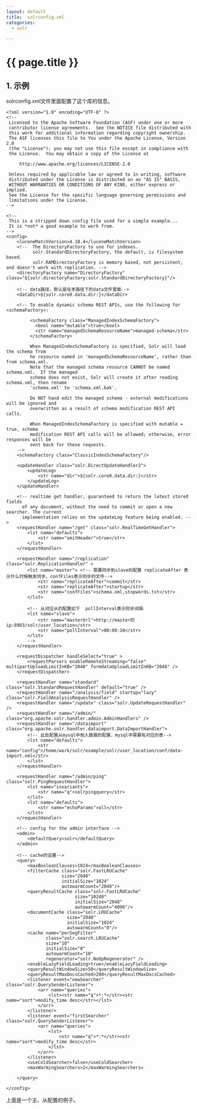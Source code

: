 ```yaml
---
layout: default
title:  solrconfig.xml
categories:
  - solr

---
```

# {{ page.title }}

## 1. 示例

solrconfig.xml文件里面配置了这个库的信息。

    <?xml version="1.0" encoding="UTF-8" ?>
    <!--
     Licensed to the Apache Software Foundation (ASF) under one or more
     contributor license agreements.  See the NOTICE file distributed with
     this work for additional information regarding copyright ownership.
     The ASF licenses this file to You under the Apache License, Version 2.0
     (the "License"); you may not use this file except in compliance with
     the License.  You may obtain a copy of the License at

         http://www.apache.org/licenses/LICENSE-2.0

     Unless required by applicable law or agreed to in writing, software
     distributed under the License is distributed on an "AS IS" BASIS,
     WITHOUT WARRANTIES OR CONDITIONS OF ANY KIND, either express or implied.
     See the License for the specific language governing permissions and
     limitations under the License.
    -->

    <!--
     This is a stripped down config file used for a simple example...
     It is *not* a good example to work from.
    -->
    <config>
        <luceneMatchVersion>4.10.4</luceneMatchVersion>
        <!--  The DirectoryFactory to use for indexes.
              solr.StandardDirectoryFactory, the default, is filesystem based.
              solr.RAMDirectoryFactory is memory based, not persistent, and doesn't work with replication. -->
        <directoryFactory name="DirectoryFactory" class="${solr.directoryFactory:solr.StandardDirectoryFactory}"/>

        <!-- data路径，默认是在本路径下的data文件里面-->
        <dataDir>${solr.core0.data.dir:}</dataDir>

        <!-- To enable dynamic schema REST APIs, use the following for <schemaFactory>:

             <schemaFactory class="ManagedIndexSchemaFactory">
               <bool name="mutable">true</bool>
               <str name="managedSchemaResourceName">managed-schema</str>
             </schemaFactory>

             When ManagedIndexSchemaFactory is specified, Solr will load the schema from
             he resource named in 'managedSchemaResourceName', rather than from schema.xml.
             Note that the managed schema resource CANNOT be named schema.xml.  If the managed
             schema does not exist, Solr will create it after reading schema.xml, then rename
             'schema.xml' to 'schema.xml.bak'.

             Do NOT hand edit the managed schema - external modifications will be ignored and
             overwritten as a result of schema modification REST API calls.

             When ManagedIndexSchemaFactory is specified with mutable = true, schema
             modification REST API calls will be allowed; otherwise, error responses will be
             sent back for these requests.
        -->
        <schemaFactory class="ClassicIndexSchemaFactory"/>

        <updateHandler class="solr.DirectUpdateHandler2">
            <updateLog>
                <str name="dir">${solr.core0.data.dir:}</str>
            </updateLog>
        </updateHandler>

        <!-- realtime get handler, guaranteed to return the latest stored fields
          of any document, without the need to commit or open a new searcher. The current
          implementation relies on the updateLog feature being enabled. -->
        <requestHandler name="/get" class="solr.RealTimeGetHandler">
            <lst name="defaults">
                <str name="omitHeader">true</str>
            </lst>
        </requestHandler>

        <requestHandler name="/replication" class="solr.ReplicationHandler" >
            <lst name="master"> <!-- 需要同步到slave的配置 replicateAfter 表示什么时候触发同步，confFiles表示同步的文件-->
                <str name="replicateAfter">commit</str>
                <str name="replicateAfter">startup</str>
                <str name="confFiles">schema.xml,stopwords.txt</str>
            </lst>

            <!-- 从对应从的配置如下  pollInterval表示同步间隔
            <lst name="slave">
                <str name="masterUrl">http://master的ip:8983/solr/user_location</str>
                <str name="pollInterval">00:00:10</str>
            </lst>
            -->
        </requestHandler>

        <requestDispatcher handleSelect="true" >
            <requestParsers enableRemoteStreaming="false" multipartUploadLimitInKB="2048" formdataUploadLimitInKB="2048" />
        </requestDispatcher>

        <requestHandler name="standard" class="solr.StandardRequestHandler" default="true" />
        <requestHandler name="/analysis/field" startup="lazy" class="solr.FieldAnalysisRequestHandler" />
        <requestHandler name="/update" class="solr.UpdateRequestHandler"  />
        <requestHandler name="/admin/" class="org.apache.solr.handler.admin.AdminHandlers" />
        <requestHandler name="/dataimport" class="org.apache.solr.handler.dataimport.DataImportHandler">
            <!-- 此处配置从mysql中倒入数据的配置，mysql中需要有对应的表-->
            <lst name="defaults">
                <str name="config">/home/work/solr/example/solr/user_location/conf/data-import.xml</str>
            </lst>
        </requestHandler>

        <requestHandler name="/admin/ping" class="solr.PingRequestHandler">
            <lst name="invariants">
                <str name="q">solrpingquery</str>
            </lst>
            <lst name="defaults">
                <str name="echoParams">all</str>
            </lst>
        </requestHandler>

        <!-- config for the admin interface -->
        <admin>
            <defaultQuery>solr</defaultQuery>
        </admin>

        <!-- cache的设置-->
        <query>
            <maxBooleanClauses>1024</maxBooleanClauses>
            <filterCache class="solr.FastLRUCache"
                         size="2048"
                         initialSize="1024"
                         autowarmCount="2048"/>
            <queryResultCache class="solr.FastLRUCache"
                              size="10240"
                              initialSize="2048"
                              autowarmCount="4096"/>
            <documentCache class="solr.LRUCache"
                           size="2048"
                           initialSize="1024"
                           autowarmCount="0"/>
            <cache name="perSegFilter"
                   class="solr.search.LRUCache"
                   size="10"
                   initialSize="0"
                   autowarmCount="10"
                   regenerator="solr.NoOpRegenerator" />
            <enableLazyFieldLoading>true</enableLazyFieldLoading>
            <queryResultWindowSize>50</queryResultWindowSize>
            <queryResultMaxDocsCached>200</queryResultMaxDocsCached>
            <listener event="newSearcher" class="solr.QuerySenderListener">
                <arr name="queries">
                    <lst><str name="q">*:*</str><str name="sort">modify_time desc</str></lst>
                </arr>
            </listener>
            <listener event="firstSearcher" class="solr.QuerySenderListener">
                <arr name="queries">
                    <lst>
                        <str name="q">*:*</str><str name="sort">modify_time desc</str>
                    </lst>
                </arr>
            </listener>
            <useColdSearcher>false</useColdSearcher>
            <maxWarmingSearchers>2</maxWarmingSearchers>

        </query>

    </config>


上面是一个主、从配置的例子。
